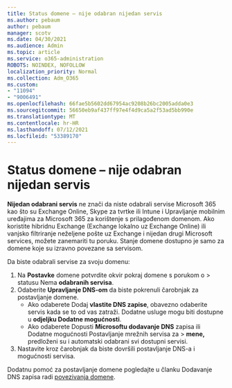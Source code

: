 ```yaml
---
title: Status domene – nije odabran nijedan servis
ms.author: pebaum
author: pebaum
manager: scotv
ms.date: 04/30/2021
ms.audience: Admin
ms.topic: article
ms.service: o365-administration
ROBOTS: NOINDEX, NOFOLLOW
localization_priority: Normal
ms.collection: Adm_O365
ms.custom:
- "11094"
- "9006491"
ms.openlocfilehash: 66fae5b5602dd67954ac9208b26bc2005adda0e3
ms.sourcegitcommit: 56650eb9af437ff97e4f4d9ca5a2f53ad5bb990e
ms.translationtype: MT
ms.contentlocale: hr-HR
ms.lasthandoff: 07/12/2021
ms.locfileid: "53389170"
---
```

# <a name="domain-status---no-services-selected"></a>Status domene – nije odabran nijedan servis

**Nijedan odabrani servis** ne znači da niste odabrali servise Microsoft 365 kao što su Exchange Online, Skype za tvrtke ili Intune i Upravljanje mobilnim uređajima za Microsoft 365 za korištenje s prilagođenom domenom. Ako koristite hibridnu Exchange (Exchange lokalno uz Exchange Online) ili vanjsko filtriranje neželjene pošte uz Exchange i nijedan drugi Microsoft services, možete zanemariti tu poruku. Stanje domene dostupno je samo za domene koje su izravno povezane sa servisom.

Da biste odabrali servise za svoju domenu:

1. Na **Postavke** domene potvrdite okvir pokraj domene s porukom o  >  [](https://admin.microsoft.com/Adminportal/Home)statusu Nema **odabranih servisa**.
1. Odaberite **Upravljanje DNS-om** da biste pokrenuli čarobnjak za postavljanje domene.
    - Ako odaberete Dodaj **vlastite DNS zapise**, obavezno odaberite servis kada se to od vas zatraži. Dodatne usluge mogu biti dostupne u **odjeljku Dodatne mogućnosti**.
    - Ako odaberete Dopusti **Microsoftu dodavanje DNS** zapisa ili Dodatne mogućnosti Postavljanje mrežnih servisa za   >  **mene,** predloženi su i automatski odabrani svi dostupni servisi.
1. Nastavite kroz čarobnjak da biste dovršili postavljanje DNS-a i mogućnosti servisa.
 
Dodatnu pomoć za postavljanje domene pogledajte u članku Dodavanje DNS zapisa radi [povezivanja domene](/microsoft-365/admin/get-help-with-domains/create-dns-records-at-any-dns-hosting-provider).

